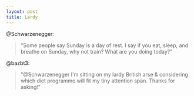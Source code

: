 ```yaml
---
layout: post
title: Lardy
---
```


@Schwarzenegger: 

> "Some people say Sunday is a day of rest. I say if you eat, sleep, and breathe on Sunday, why not train? What are you doing today?"

@bazbt3:

> "@Schwarzenegger I'm sitting on my lardy British arse & considering which diet programme will fit my tiny attention span. Thanks for asking!"
